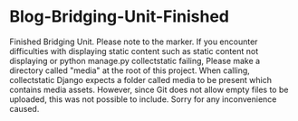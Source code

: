 # Blog-Bridging-Unit-Finished
Finished Bridging Unit.
Please note to the marker. If you encounter difficulties with displaying static content such as static content not displaying or python manage.py collectstatic failing,
Please make a directory called "media" at the root of this project. When calling, collectstatic Django expects a folder called media to be present which contains media
assets. However, since Git does not allow empty files to be uploaded, this was not possible to include.
Sorry for any inconvenience caused.
